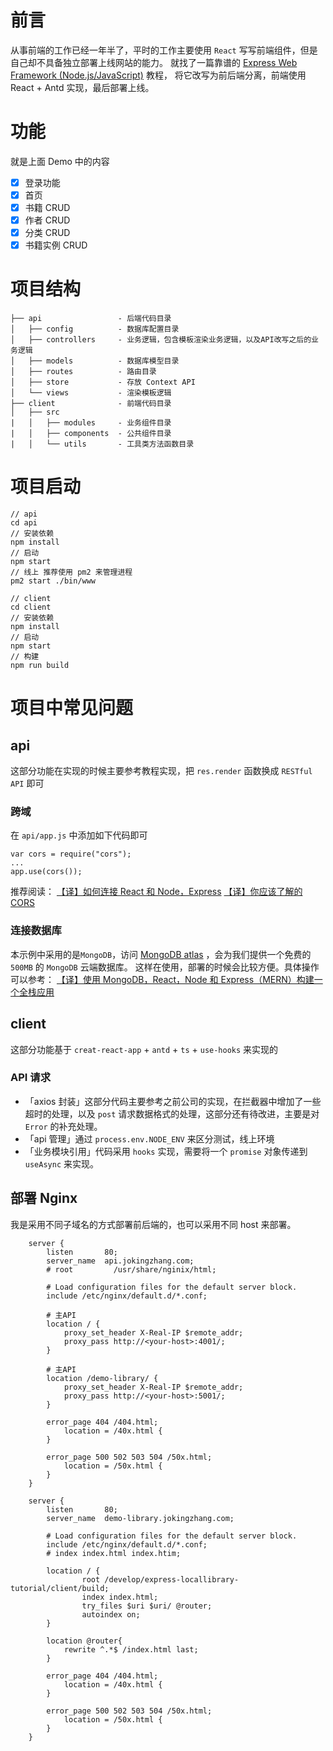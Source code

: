 # 前言

从事前端的工作已经一年半了，平时的工作主要使用 `React` 写写前端组件，但是自己却不具备独立部署上线网站的能力。
就找了一篇靠谱的 [Express Web Framework (Node.js/JavaScript)](https://developer.mozilla.org/zh-CN/docs/Learn/Server-side/Express_Nodejs) 教程，
将它改写为前后端分离，前端使用 React + Antd 实现，最后部署上线。

# 功能

就是上面 Demo 中的内容

- [x] 登录功能
- [x] 首页
- [x] 书籍 CRUD
- [x] 作者 CRUD
- [x] 分类 CRUD
- [x] 书籍实例 CRUD

# 项目结构

```
├── api                 - 后端代码目录
│   ├── config          - 数据库配置目录
│   ├── controllers     - 业务逻辑，包含模板渲染业务逻辑，以及API改写之后的业务逻辑
│   ├── models          - 数据库模型目录
│   ├── routes          - 路由目录
│   ├── store           - 存放 Context API
│   └── views           - 渲染模板逻辑
├── client              - 前端代码目录
│   ├── src
|   │   ├── modules     - 业务组件目录
|   │   ├── components  - 公共组件目录
|   │   └── utils       - 工具类方法函数目录
```

# 项目启动

```
// api
cd api
// 安装依赖
npm install
// 启动
npm start
// 线上 推荐使用 pm2 来管理进程
pm2 start ./bin/www

// client
cd client
// 安装依赖
npm install
// 启动
npm start
// 构建
npm run build
```

# 项目中常见问题

## api

这部分功能在实现的时候主要参考教程实现，把 `res.render` 函数换成 `RESTful API` 即可

### 跨域

在 `api/app.js` 中添加如下代码即可

```
var cors = require("cors");
...
app.use(cors());
```

推荐阅读：
[【译】如何连接 React 和 Node，Express](https://segmentfault.com/a/1190000019759418#articleHeader5)
[【译】你应该了解的 CORS](https://segmentfault.com/a/1190000019824580)

### 连接数据库

本示例中采用的是`MongoDB`，访问 [MongoDB atlas](https://www.mongodb.com/cloud/atlas) ，会为我们提供一个免费的 `500MB` 的 `MongoDB` 云端数据库。
这样在使用，部署的时候会比较方便。具体操作可以参考：
[【译】使用 MongoDB，React，Node 和 Express（MERN）构建一个全栈应用](https://segmentfault.com/a/1190000020086440#articleHeader1)

## client

这部分功能基于 `creat-react-app` + `antd` + `ts` + `use-hooks` 来实现的

### API 请求

- 「axios 封装」这部分代码主要参考之前公司的实现，在拦截器中增加了一些超时的处理，以及 `post` 请求数据格式的处理，这部分还有待改进，主要是对 `Error` 的补充处理。
- 「api 管理」通过 `process.env.NODE_ENV` 来区分测试，线上环境
- 「业务模块引用」代码采用 `hooks` 实现，需要将一个 `promise` 对象传递到 `useAsync` 来实现。

## 部署 Nginx

我是采用不同子域名的方式部署前后端的，也可以采用不同 host 来部署。

```
    server {
        listen       80;
        server_name  api.jokingzhang.com;
        # root         /usr/share/nginix/html;

        # Load configuration files for the default server block.
        include /etc/nginx/default.d/*.conf;

        # 主API
        location / {
            proxy_set_header X-Real-IP $remote_addr;
            proxy_pass http://<your-host>:4001/;
        }

        # 主API
        location /demo-library/ {
            proxy_set_header X-Real-IP $remote_addr;
            proxy_pass http://<your-host>:5001/;
        }

        error_page 404 /404.html;
            location = /40x.html {
        }

        error_page 500 502 503 504 /50x.html;
            location = /50x.html {
        }
    }

    server {
        listen       80;
        server_name  demo-library.jokingzhang.com;

        # Load configuration files for the default server block.
        include /etc/nginx/default.d/*.conf;
        # index index.html index.htim;

        location / {
                root /develop/express-locallibrary-tutorial/client/build;
                index index.html;
                try_files $uri $uri/ @router;
                autoindex on;
        }

        location @router{
            rewrite ^.*$ /index.html last;
        }

        error_page 404 /404.html;
            location = /40x.html {
        }

        error_page 500 502 503 504 /50x.html;
            location = /50x.html {
        }
    }
```
